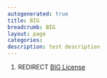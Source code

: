 ```yaml
---
autogenerated: true
title: BIG
breadcrumb: BIG
layout: page
categories: 
description: test description
---
```


1.  REDIRECT [BIG License](BIG_License )
